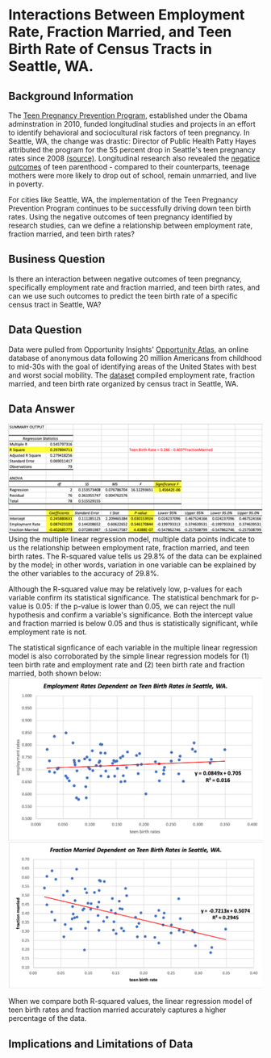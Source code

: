 # Interactions Between Employment Rate, Fraction Married, and Teen Birth Rate of Census Tracts in Seattle, WA. 
## Background Information
The [Teen Pregnancy Prevention Program](https://opa.hhs.gov/grant-programs/teen-pregnancy-prevention-program-tpp/about-tpp), established under the Obama adminstration in 2010, funded longitudinal studies and projects in an effort to identify behavioral and sociocultural risk factors of teen pregnancy. In Seattle, WA, the change was drastic: Director of Public Health Patty Hayes attributed the program for the 55 percent drop in Seattle's teen pregnancy rates since 2008 [(source)](https://www.bloomberg.com/news/articles/2017-08-15/cities-fight-cuts-to-teen-pregnancy-prevention-program). Longitudinal research also revealed the [negatice outcomes](http://www.urbanchildinstitute.org/articles/research-to-policy/overviews/children-do-better-when-theyre-not-raised-by-children) of teen parenthood - compared to their counterparts, teenage mothers were more likely to drop out of school, remain unmarried, and live in poverty.

For cities like Seattle, WA, the implementation of the Teen Pregnancy Prevention Program continues to be successfully driving down teen birth rates. Using the negative outcomes of teen pregnancy identified by research studies, can we define a relationship between employment rate, fraction married, and teen birth rates? 

## Business Question
Is there an interaction between negative outcomes of teen pregnancy, specifically employment rate and fraction married, and teen birth rates, and can we use such outcomes to predict the teen birth rate of a specific census tract in Seattle, WA?

## Data Question
Data were pulled from Opportunity Insights' [Opportunity Atlas](https://www.opportunityatlas.org/), an online database of anonymous data following 20 million Americans from childhood to mid-30s with the goal of identifying areas of the United States with best and worst social mobility. The [dataset](raw-data.xlsx) compiled employment rate, fraction married, and teen birth rate organized by census tract in Seattle, WA. 

## Data Answer
![Alt text](regression-data.png)
Using the multiple linear regression model, multiple data points indicate to us the relationship between employment rate, fraction married, and teen birth rates. The R-squared value tells us 29.8% of the data can be explained by the model; in other words, variation in one variable can be explained by the other variables to the accuracy of 29.8%. 

Although the R-squared value may be relatively low, p-values for each variable confirm its statistical significance. The statistical benchmark for p-value is 0.05: if the p-value is lower than 0.05, we can reject the null hypothesis and confirm a variable's significance. Both the intercept value and fraction married is below 0.05 and thus is statistically significant, while employment rate is not.  

The statistical signficance of each variable in the multiple linear regression model is also corroborated by the simple linear regression models for (1) teen birth rate and employment rate and (2) teen birth rate and fraction married, both shown below:
![Alt text](simple-regression.png) ![Alt text](simple-regression2.png) 

When we compare both R-squared values, the linear regression model of teen birth rates and fraction married accurately captures a higher percentage of the data.

## Implications and Limitations of Data


